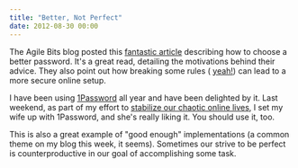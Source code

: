 ```yaml
---
title: "Better, Not Perfect"
date: 2012-08-30 00:00
---
```


The Agile Bits blog posted this [fantastic article](http://blog.agilebits.com/2011/06/21/toward-better-master-passwords/) describing how to choose a better password. It's a great read, detailing the motivations behind their advice. They also point out how breaking some rules ( [yeah!](https://ashfurrow.com/2012/06/breaking-the-rules/)) can lead to a more secure online setup.

I have been using [1Password](https://agilebits.com/onepassword) all year and have been delighted by it. Last weekend, as part of my effort to [stabilize our chaotic online lives](https://ashfurrow.com/taking-control-of-our-digital-lives), I set my wife up with 1Password, and she's really liking it. You should use it, too.

This is also a great example of "good enough" implementations (a common theme on my blog this week, it seems). Sometimes our strive to be perfect is counterproductive in our goal of accomplishing some task.

<!-- more -->
